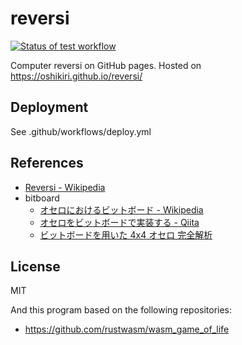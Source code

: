reversi
=====

[![Status of test workflow](https://github.com/oshikiri/reversi/workflows/test/badge.svg)](https://github.com/oshikiri/reversi/actions?query=workflow%3A%22test%22)


Computer reversi on GitHub pages.
Hosted on <https://oshikiri.github.io/reversi/>


## Deployment

See .github/workflows/deploy.yml

## References

- [Reversi \- Wikipedia](https://en.wikipedia.org/wiki/Reversi)
- bitboard
  - [オセロにおけるビットボード \- Wikipedia](https://ja.wikipedia.org/wiki/%E3%82%AA%E3%82%BB%E3%83%AD%E3%81%AB%E3%81%8A%E3%81%91%E3%82%8B%E3%83%93%E3%83%83%E3%83%88%E3%83%9C%E3%83%BC%E3%83%89)
  - [オセロをビットボードで実装する \- Qiita](https://qiita.com/sensuikan1973/items/459b3e11d91f3cb37e43)
  - [ビットボードを用いた 4x4 オセロ 完全解析](http://vivi.dyndns.org/vivi/docs/puzzle/othello4x4.html)

## License
MIT

And this program based on the following repositories:

- <https://github.com/rustwasm/wasm_game_of_life>
